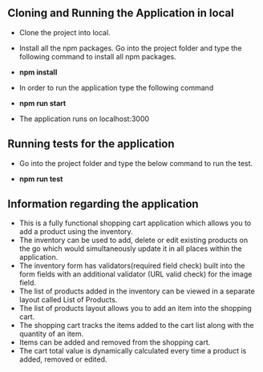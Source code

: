 ## Cloning and Running the Application in local

* Clone the project into local.
* Install all the npm packages. Go into the project folder and type the following command to install all npm packages.

* **npm install**

* In order to run the application type the following command

* **npm run start**

* The application runs on localhost:3000


## Running tests for the application

* Go into the project folder and type the below command to run the test.

* **npm run test**

## Information regarding the application

* This is a fully functional shopping cart application which allows you to add a product using the inventory.
* The inventory can be used to add, delete or edit existing products on the go which would simultaneously update it in all places within the application.
* The inventory form has validators(required field check) built into the form fields with an additional validator (URL valid check) for the image field.
* The list of products added in the inventory can be viewed in a separate layout called List of Products.
* The list of products layout allows you to add an item into the shopping cart.
* The shopping cart tracks the items added to the cart list along with the quantity of an item.
* Items can be added and removed from the shopping cart.
* The cart total value is dynamically calculated every time a product is added, removed or edited. 